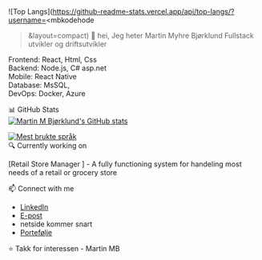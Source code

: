 ![Top Langs](https://github-readme-stats.vercel.app/api/top-langs/?username=<mbkodehode
>&layout=compact)
👋 hei, Jeg heter Martin Myhre Bjørklund
Fullstack utvikler og driftsutvikler

Frontend: React, Html, Css <br>
Backend: Node.js, C# asp.net <br>
Mobile: React Native <br>
Database: MsSQL,  <br>
DevOps: Docker, Azure <br>

📊 GitHub Stats <br>
[![Martin M Bjørklund's GitHub stats](https://github-readme-stats.vercel.app/api?username=mbkodehode&theme=algolia&show_icons=true)](https://github.com/mbkodehode)

[![Mest brukte språk](https://github-readme-stats.vercel.app/api/top-langs?username=mbkodehode&theme=algolia&show_icons=true)](https://github.com/mbkodehode)
<br>
🔍 Currently working on

[Retail Store Manager ] - A fully functioning system for handeling most needs of a retail or grocery store
 

📫 Connect with me

- [LinkedIn](https://linkedin.com/in/martin-bjørklund-97590568)
- [E-post](mailto:martin.m.bjorklund@gmail.com)
- netside kommer snart
- [Portefølje](https://www.din-faktiske-nettside.com)


⭐️ Takk for interessen - Martin MB
<!--
**mbkodehode/mbkodehode** is a ✨ _special_ ✨ repository because its `README.md` (this file) appears on your GitHub profile.

Here are some ideas to get you started:

- 🔭 I’m currently working on ...
- 🌱 I’m currently learning ...
- 👯 I’m looking to collaborate on ...
- 🤔 I’m looking for help with ...
- 💬 Ask me about ...
- 📫 How to reach me: ...
- 😄 Pronouns: ...
- ⚡ Fun fact: ...
-->
